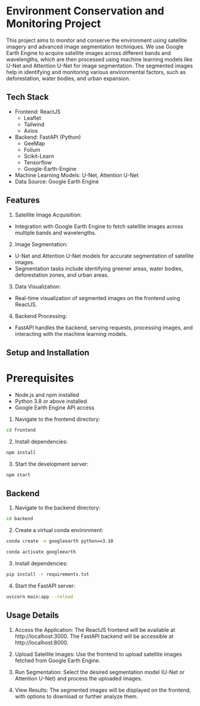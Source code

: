 
# Environment Conservation and Monitoring Project

This project aims to monitor and conserve the environment using satellite imagery and advanced image segmentation techniques. We use Google Earth Engine to acquire satellite images across different bands and wavelengths, which are then processed using machine learning models like U-Net and Attention U-Net for image segmentation. The segmented images help in identifying and monitoring various environmental factors, such as deforestation, water bodies, and urban expansion.


## Tech Stack

- Frontend: ReactJS
    - Leaflet
    - Tailwind
    - Axios
- Backend: FastAPI (Python)
    - GeeMap
    - Folium
    - Scikit-Learn
    - Tensorflow
    - Google-Earth-Engine
- Machine Learning Models: U-Net, Attention U-Net
- Data Source: Google Earth Engine
## Features
1. Satellite Image Acquisition:
- Integration with Google Earth Engine to fetch satellite images   across multiple bands and wavelengths.
2. Image Segmentation:
- U-Net and Attention U-Net models for accurate segmentation of satellite images.
- Segmentation tasks include identifying greener areas, water bodies, deforestation zones, and urban areas.
3. Data Visualization:
- Real-time visualization of segmented images on the frontend using ReactJS.
4. Backend Processing:
- FastAPI handles the backend, serving requests, processing images, and interacting with the machine learning models.

## Setup and Installation
# Prerequisites
- Node.js and npm installed
- Python 3.8 or above installed
- Google Earth Engine API access

1. Navigate to the frontend directory:
```bash 
cd frontend
```
2. Install dependencies:
```bash
npm install
```
3. Start the development server:
```bash
npm start
```
## Backend 
1. Navigate to the backend directory:
```bash
cd backend
```
2. Create a virtual conda environment: 
``` bash
conda create -n googleearth python==3.10
```
```bash
conda activate googleearth
```
3. Install dependencies:
```bash
pip install -r requirements.txt
```
4. Start the FastAPI server:
```bash 
uvicorn main:app --reload
```

## Usage Details
1. Access the Application:
The ReactJS frontend will be available at http://localhost:3000.
The FastAPI backend will be accessible at http://localhost:8000.

2. Upload Satellite Images:
Use the frontend to upload satellite images fetched from Google Earth Engine.

3. Run Segmentation:
Select the desired segmentation model (U-Net or Attention U-Net) and process the uploaded images.

4. View Results:
The segmented images will be displayed on the frontend, with options to download or further analyze them.